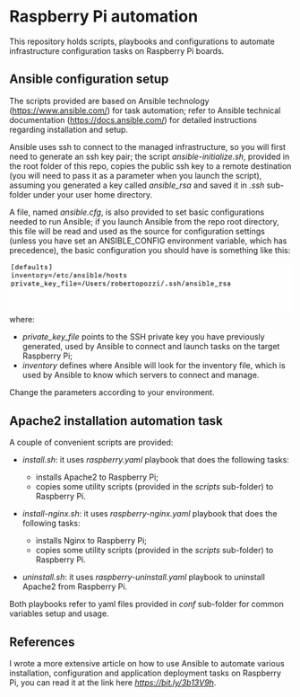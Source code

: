 # Raspberry Pi automation
This repository holds scripts, playbooks and configurations to automate infrastructure configuration tasks on Raspberry Pi boards.

## Ansible configuration setup
The scripts provided are based on Ansible technology (https://www.ansible.com/) for task automation; refer to Ansible technical 
documentation (https://docs.ansible.com/) for detailed instructions regarding installation and setup.

Ansible uses ssh to connect to the managed infrastructure, so you will first need to generate an ssh key pair; the script *ansible-initialize.sh*, provided in the root folder of this repo, copies the public ssh key to a remote destination (you will need to pass it as a parameter when you launch the script), assuming you generated a key called *ansible_rsa* and saved it in *.ssh* sub-folder under your user home directory.

A file, named *ansible.cfg*, is also provided to set basic configurations needed to run Ansible; if you launch Ansible from the repo root directory, this file will be read and used as the source for configuration settings (unless you have set an ANSIBLE_CONFIG environment variable, which has precedence), the basic configuration you should have is something like this:

![](images/ansible-config.png)
where:

* *private_key_file* points to the SSH private key you have previously generated, used by Ansible to connect and launch tasks on the target Raspberry Pi;
* *inventory* defines where Ansible will look for the inventory file, which is used by Ansible to know which servers to connect and manage.

Change the parameters according to your environment.

## Apache2 installation automation task
A couple of convenient scripts are provided:
* *install.sh*: it uses *raspberry.yaml* playbook that does the following tasks: 

    * installs Apache2 to Raspberry Pi;
    * copies some utility scripts (provided in the *scripts* sub-folder) to Raspberry Pi.
* *install-nginx.sh*: it uses *raspberry-nginx.yaml* playbook that does the following tasks: 

    * installs Nginx to Raspberry Pi;
    * copies some utility scripts (provided in the *scripts* sub-folder) to Raspberry Pi.
* *uninstall.sh*: it uses *raspberry-uninstall.yaml* playbook to uninstall Apache2 from Raspberry Pi.

Both playbooks refer to yaml files provided in *conf* sub-folder for common variables setup and usage.

## References
I wrote a more extensive article on how to use Ansible to automate various installation, configuration and application deployment tasks on Raspberry Pi, you can read it at the link here *https://bit.ly/3b13V9h*.